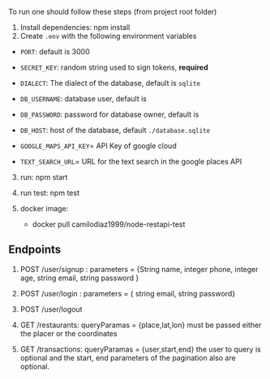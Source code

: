 To run one should follow these steps (from project root folder)

1. Install dependencies: npm install
2. Create `.env` with the following environment variables
- `PORT`: default is 3000
- `SECRET_KEY`: random string used to sign tokens, **required** 
- `DIALECT`: The dialect of the database, default is `sqlite`
- `DB_USERNAME`: database user, default is ` `
- `DB_PASSWORD`: password for database owner, default is ` `
- `DB_HOST`: host of the database, default `./database.sqlite`

- `GOOGLE_MAPS_API_KEY`= API Key of google cloud
- `TEXT_SEARCH_URL`= URL for the text search in the google places API

3. run: npm start

4. run test: npm test

5. docker image: 
    - docker pull camilodiaz1999/node-restapi-test
## Endpoints

1. POST /user/signup : parameters = {String name, integer phone, integer age, string email, string password }

2. POST /user/login : parameters = { string email, string password}

3. POST /user/logout 

4. GET /restaurants: queryParamas = {place,lat,lon} must be passed either the placer or the coordinates

5. GET /transactions: queryParamas = {user,start,end} the user to query is optional and the start, end parameters of the pagination also are optional.